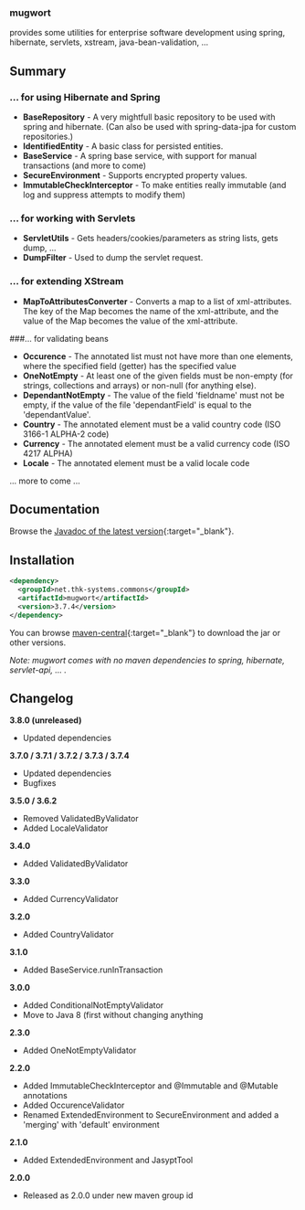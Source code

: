 ### mugwort

provides some utilities for enterprise software development using spring, hibernate, servlets, xstream, java-bean-validation, ... 

## Summary

### ... for using Hibernate and Spring

*   **BaseRepository** \- A very mightfull basic repository to be used with spring and hibernate. (Can also be used with spring-data-jpa for custom repositories.)
*   **IdentifiedEntity** \- A basic class for persisted entities.
*   **BaseService** \- A spring base service, with support for manual transactions (and more to come)
*   **SecureEnvironment** \- Supports encrypted property values.
*   **ImmutableCheckInterceptor** - To make entities really immutable (and log and suppress attempts to modify them)

### ... for working with Servlets

*   **ServletUtils** \- Gets headers/cookies/parameters as string lists, gets dump, ...
*   **DumpFilter** \- Used to dump the servlet request.

### ... for extending XStream

*   **MapToAttributesConverter** \- Converts a map to a list of xml-attributes. The key of the Map becomes the name of the xml-attribute, and the value of the Map becomes the value of the xml-attribute.

###... for validating beans

*   **Occurence** \- The annotated list must not have more than one elements, where the specified field (getter) has the specified value
*   **OneNotEmpty** \- At least one of the given fields must be non-empty (for strings, collections and arrays) or non-null (for anything else).
*   **DependantNotEmpty** \- The value of the field 'fieldname' must not be empty, if the value of the file 'dependantField' is equal to the 'dependantValue'.
*   **Country** \- The annotated element must be a valid country code (ISO 3166-1 ALPHA-2 code)
*   **Currency** \- The annotated element must be a valid currency code (ISO 4217 ALPHA)
*   **Locale** \- The annotated element must be a valid locale code

... more to come ... 


## Documentation

Browse the [Javadoc of the latest version](https://www.thk-systems.de/content/oss/javadoc/mugwort/current/index.html){:target="_blank"}. 


## Installation

```xml
<dependency>
  <groupId>net.thk-systems.commons</groupId>
  <artifactId>mugwort</artifactId>
  <version>3.7.4</version>
</dependency>
```

You can browse [maven-central](http://search.maven.org/#artifactdetails|net.thk-systems.commons|mugwort|3.7.4|jar){:target="_blank"} to download the jar or other versions. 

_Note: mugwort comes with no maven dependencies to spring, hibernate, servlet-api, ... ._ 


## Changelog

**3.8.0 (unreleased)**
*   Updated dependencies

**3.7.0 / 3.7.1 / 3.7.2 / 3.7.3 / 3.7.4**

*   Updated dependencies
*   Bugfixes

**3.5.0 / 3.6.2**

*   Removed ValidatedByValidator
*   Added LocaleValidator

**3.4.0**

*   Added ValidatedByValidator

**3.3.0**

*   Added CurrencyValidator

**3.2.0**

*   Added CountryValidator

**3.1.0**

*   Added BaseService.runInTransaction

**3.0.0**

*   Added ConditionalNotEmptyValidator
*   Move to Java 8 (first without changing anything

**2.3.0**

*   Added OneNotEmptyValidator

**2.2.0**

*   Added ImmutableCheckInterceptor and @Immutable and @Mutable annotations
*   Added OccurenceValidator
*   Renamed ExtendedEnvironment to SecureEnvironment and added a 'merging' with 'default' environment

**2.1.0**

*   Added ExtendedEnvironment and JasyptTool

**2.0.0**

*   Released as 2.0.0 under new maven group id
